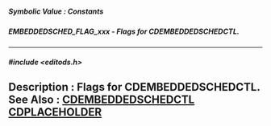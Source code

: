 ##### Symbolic Value : Constants
##### EMBEDDEDSCHED_FLAG_xxx - Flags for CDEMBEDDEDSCHEDCTL.
---
##### #include <editods.h>
**Description :**
Flags for CDEMBEDDEDSCHEDCTL.
**See Also :**
[CDEMBEDDEDSCHEDCTL](D:/md_files/CDEMBEDDEDSCHEDCTL.md)
[CDPLACEHOLDER](D:/md_files/CDPLACEHOLDER.md)
---

